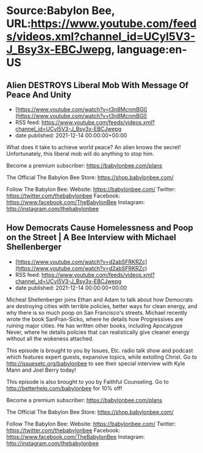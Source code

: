# Source:Babylon Bee, URL:https://www.youtube.com/feeds/videos.xml?channel_id=UCyl5V3-J_Bsy3x-EBCJwepg, language:en-US

## Alien DESTROYS Liberal Mob With Message Of Peace And Unity
 - [https://www.youtube.com/watch?v=t3n8McnmBGI](https://www.youtube.com/watch?v=t3n8McnmBGI)
 - RSS feed: https://www.youtube.com/feeds/videos.xml?channel_id=UCyl5V3-J_Bsy3x-EBCJwepg
 - date published: 2021-12-14 00:00:00+00:00

What does it take to achieve world peace? An alien knows the secret! Unfortunately, this liberal mob will do anything to stop him.

Become a premium subscriber:  https://babylonbee.com/plans

The Official The Babylon Bee Store:  https://shop.babylonbee.com/

Follow The Babylon Bee:
Website: https://babylonbee.com/
Twitter: https://twitter.com/thebabylonbee
Facebook: https://www.facebook.com/TheBabylonBee
Instagram: http://instagram.com/thebabylonbee

## How Democrats Cause Homelessness and Poop on the Street | A Bee Interview with Michael Shellenberger
 - [https://www.youtube.com/watch?v=d2abSFRKRZc](https://www.youtube.com/watch?v=d2abSFRKRZc)
 - RSS feed: https://www.youtube.com/feeds/videos.xml?channel_id=UCyl5V3-J_Bsy3x-EBCJwepg
 - date published: 2021-12-14 00:00:00+00:00

Micheal Shellenberger joins Ethan and Adam to talk about how Democrats are destroying cities with terrible policies, better ways for clean energy, and why there is so much poop on San Francisco's streets. Michael recently wrote the book SanFran-Sicko, where he details how Progressives are ruining major cities. He has written other books, including Apocalypse Never, where he details policies that can realistically give cleaner energy without all the wokeness attached.

This episode is brought to you by Issues, Etc. radio talk show and podcast which features expert guests, expansive topics, while extolling Christ. Go to http://issuesetc.org/babylonbee to see their special interview with Kyle Mann and Joel Berry today!

This episode is also brought to you by Faithful Counseling. Go to http://betterhelp.com/babylonbee for 10% off!

Become a premium subscriber:  https://babylonbee.com/plans

The Official The Babylon Bee Store:  https://shop.babylonbee.com/

Follow The Babylon Bee:
Website: https://babylonbee.com/
Twitter: https://twitter.com/thebabylonbee
Facebook: https://www.facebook.com/TheBabylonBee
Instagram: http://instagram.com/thebabylonbee

